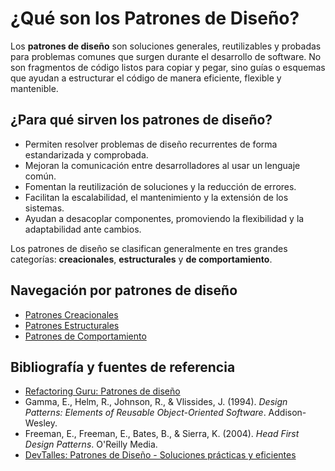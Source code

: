 
# ¿Qué son los Patrones de Diseño?

Los **patrones de diseño** son soluciones generales, reutilizables y probadas para problemas comunes que surgen durante el desarrollo de software. No son fragmentos de código listos para copiar y pegar, sino guías o esquemas que ayudan a estructurar el código de manera eficiente, flexible y mantenible.

## ¿Para qué sirven los patrones de diseño?

- Permiten resolver problemas de diseño recurrentes de forma estandarizada y comprobada.
- Mejoran la comunicación entre desarrolladores al usar un lenguaje común.
- Fomentan la reutilización de soluciones y la reducción de errores.
- Facilitan la escalabilidad, el mantenimiento y la extensión de los sistemas.
- Ayudan a desacoplar componentes, promoviendo la flexibilidad y la adaptabilidad ante cambios.

Los patrones de diseño se clasifican generalmente en tres grandes categorías: **creacionales**, **estructurales** y **de comportamiento**.


## Navegación por patrones de diseño

- [Patrones Creacionales](src/main/java/com/mms/patterns/desing/p01_creacionales/patrones_creacionales.md)
- [Patrones Estructurales](src/main/java/com/mms/patterns/desing/p02_estructurales/patrones_estructurales.md)
- [Patrones de Comportamiento](src/main/java/com/mms/patterns/desing/p03_comportamiento/patrones_comportamiento.md)


## Bibliografía y fuentes de referencia

- [Refactoring Guru: Patrones de diseño](https://refactoring.guru/es/design-patterns)
- Gamma, E., Helm, R., Johnson, R., & Vlissides, J. (1994). *Design Patterns: Elements of Reusable Object-Oriented Software*. Addison-Wesley.
- Freeman, E., Freeman, E., Bates, B., & Sierra, K. (2004). *Head First Design Patterns*. O'Reilly Media.
- [DevTalles: Patrones de Diseño - Soluciones prácticas y eficientes](https://cursos.devtalles.com/courses/patrones-diseno)
